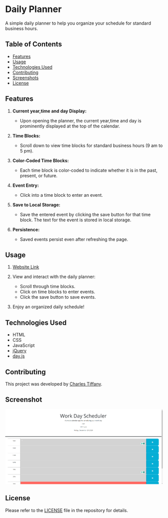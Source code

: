 # Daily Planner

A simple daily planner to help you organize your schedule for standard business hours.

## Table of Contents

- [Features](#features)
- [Usage](#usage)
- [Technologies Used](#technologies-used)
- [Contributing](#contributing)
- [Screenshots](#screenshots)
- [License](#license)

## Features

1. **Current year,time and day Display:**
   - Upon opening the planner, the current year,time and day is prominently displayed at the top of the calendar.

2. **Time Blocks:**
   - Scroll down to view time blocks for standard business hours (9 am to 5 pm).

3. **Color-Coded Time Blocks:**
   - Each time block is color-coded to indicate whether it is in the past, present, or future.

4. **Event Entry:**
   - Click into a time block to enter an event.

5. **Save to Local Storage:**
   - Save the entered event by clicking the save button for that time block. The text for the event is stored in local storage.

6. **Persistence:**
   - Saved events persist even after refreshing the page.

## Usage

1. [Website Link](https://charleswt.github.io/Work-Day-Scheduler/)

2. View and interact with the daily planner:
   - Scroll through time blocks.
   - Click on time blocks to enter events.
   - Click the save button to save events.

3. Enjoy an organized daily schedule!

## Technologies Used

- HTML
- CSS
- JavaScript
- [jQuery](https://jquery.com/)
- [day.js](https://day.js.org/)

## Contributing

This project was developed by [Charles Tiffany](https://github.com/charleswt/).

## Screenshot

![screenshot](./Assets/sc.png)

## License

Please refer to the [LICENSE](https://github.com/charleswt/Work-Day-Scheduler/blob/main/LICENSE) file in the repository for details.
